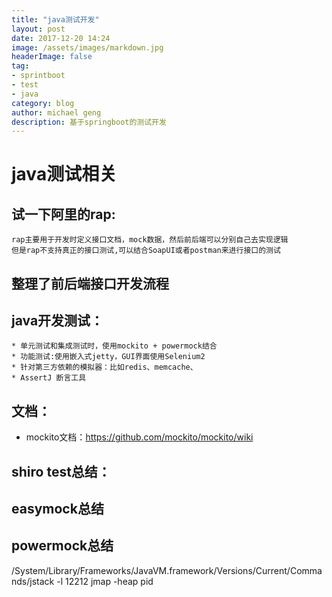 ```yaml
---
title: "java测试开发"
layout: post
date: 2017-12-20 14:24
image: /assets/images/markdown.jpg
headerImage: false
tag:
- sprintboot
- test
- java
category: blog
author: michael geng
description: 基于springboot的测试开发
---
```


# java测试相关
## 试一下阿里的rap:
	rap主要用于开发时定义接口文档，mock数据，然后前后端可以分别自己去实现逻辑
	但是rap不支持真正的接口测试,可以结合SoapUI或者postman来进行接口的测试

## 整理了前后端接口开发流程
## java开发测试：
	* 单元测试和集成测试时，使用mockito + powermock结合
	* 功能测试:使用嵌入式jetty，GUI界面使用Selenium2
	* 针对第三方依赖的模拟器：比如redis、memcache、
	* AssertJ 断言工具

## 文档：
* mockito文档：https://github.com/mockito/mockito/wiki


## shiro test总结：

## easymock总结

## powermock总结


/System/Library/Frameworks/JavaVM.framework/Versions/Current/Commands/jstack -l 12212
jmap -heap pid



